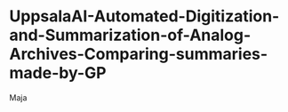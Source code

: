 # UppsalaAI-Automated-Digitization-and-Summarization-of-Analog-Archives-Comparing-summaries-made-by-GP
Maja
